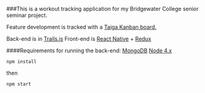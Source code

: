 ###This is a workout tracking application for my Bridgewater College senior seminar project.

Feature development is tracked with a [Taiga Kanban board.](https://tree.taiga.io/project/travispett-power/kanban)

Back-end is in [Trails.js](https://github.com/trailsjs/trails)
Front-end is [React Native](https://facebook.github.io/react-native/) + [Redux](https://github.com/reactjs/redux)

####Requirements for running the back-end:
[MongoDB](https://www.mongodb.org/)
[Node 4.x](https://nodejs.org/en/)


```
npm install
```
then
```
npm start
```
